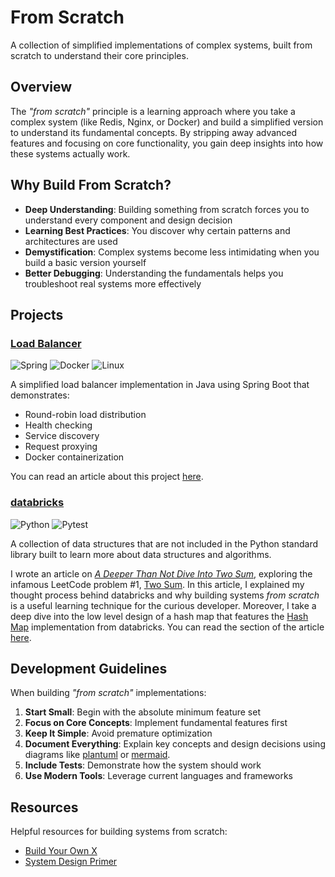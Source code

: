 # From Scratch

A collection of simplified implementations of complex systems, built from scratch to understand their core principles.

## Overview

The _"from scratch"_ principle is a learning approach where you take a complex system (like Redis, Nginx, or Docker) and build a simplified version to understand its fundamental concepts. By stripping away advanced features and focusing on core functionality, you gain deep insights into how these systems actually work.

## Why Build From Scratch?

- **Deep Understanding**: Building something from scratch forces you to understand every component and design decision
- **Learning Best Practices**: You discover why certain patterns and architectures are used
- **Demystification**: Complex systems become less intimidating when you build a basic version yourself
- **Better Debugging**: Understanding the fundamentals helps you troubleshoot real systems more effectively

## Projects

### [Load Balancer](https://github.com/nicholasadamou/spring-boot-load-balancer-demo)

![Spring](https://img.shields.io/badge/-Spring-6DB33F?style=flat-square&logo=spring&logoColor=white)
![Docker](https://img.shields.io/badge/-Docker-2496ED?style=flat-square&logo=Docker&logoColor=white)
![Linux](https://img.shields.io/badge/-Linux-FCC624?style=flat-square&logo=linux&logoColor=black)

A simplified load balancer implementation in Java using Spring Boot that demonstrates:

- Round-robin load distribution
- Health checking
- Service discovery
- Request proxying
- Docker containerization

You can read an article about this project [here](https://www.nicholasadamou.com/notes/building-a-simple-load-balancer-with-spring-boot).

### [databricks](https://github.com/nicholasadamou/databricks)

![Python](https://img.shields.io/badge/-Python-3776AB?style=flat-square&logo=python&logoColor=white)
![Pytest](https://img.shields.io/badge/-Pytest-0A9EDC?style=flat-square&logo=pytest&logoColor=white)

A collection of data structures that are not included in the Python standard library built to learn more about data structures and algorithms.

I wrote an article on [_A Deeper Than Not Dive Into Two Sum_](https://www.nicholasadamou.com/notes/a-deeper-than-not-dive-into-two-sum), exploring the infamous LeetCode problem #1, [Two Sum](https://leetcode.com/problems/two-sum). In this article, I explained my thought process behind databricks and why building systems _from scratch_ is a useful learning technique for the curious developer. Moreover, I take a deep dive into the low level design of a hash map that features the [Hash Map](https://github.com/nicholasadamou/databricks/blob/master/HashMap/HashMap.py) implementation from databricks. You can read the section of the article [here](https://www.nicholasadamou.com/notes/a-deeper-than-not-dive-into-two-sum#before-we-begin).

## Development Guidelines

When building _"from scratch"_ implementations:

1. **Start Small**: Begin with the absolute minimum feature set
2. **Focus on Core Concepts**: Implement fundamental features first
3. **Keep It Simple**: Avoid premature optimization
4. **Document Everything**: Explain key concepts and design decisions using diagrams like [plantuml](https://plantuml.com) or [mermaid](https://mermaid.js.org).
5. **Include Tests**: Demonstrate how the system should work
6. **Use Modern Tools**: Leverage current languages and frameworks

## Resources

Helpful resources for building systems from scratch:

- [Build Your Own X](https://github.com/danistefanovic/build-your-own-x)
- [System Design Primer](https://github.com/donnemartin/system-design-primer)
